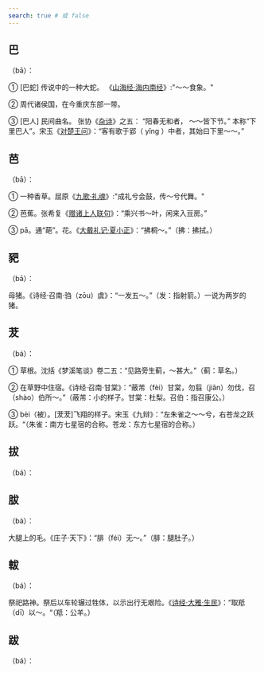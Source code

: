 ```yaml
---
search: true # 或 false
---
```


## 巴

（bā）：

➀ [巴蛇] 传说中的一种大蛇。 《[山海经·海内南经](https://baike.baidu.com/item/%E5%B1%B1%E6%B5%B7%E7%BB%8F%C2%B7%E6%B5%B7%E5%86%85%E5%8D%97%E7%BB%8F/19829098?fr=ge_ala)》:"～～食象。"

➁ 周代诸侯国，在今重庆东部一带。

➂ [巴人] 民间曲名。 张协《[杂诗](https://www.gushiciqu.com/shiwen/b95a1aa.html)》之五： “阳春无和者， ～～皆下节。” 本称“下里巴人”。宋玉《[对楚王问](https://baike.baidu.com/item/%E5%AF%B9%E6%A5%9A%E7%8E%8B%E9%97%AE/2482160?fr=ge_ala)》：“客有歌于郢（ yǐng ）中者，其始曰下里～～。”

## 芭

（bā）：

➀ 一种香草。屈原《[九歌·礼魂](https://baike.baidu.com/item/%E4%B9%9D%E6%AD%8C%C2%B7%E7%A4%BC%E9%AD%82/5381795?fr=ge_ala)》:"成礼兮会鼓，传～兮代舞。"

➁ 芭蕉。张希复《[赠诸上人联句](https://www.hao86.com/shici_view_9a3a9a43ac9a3a9a/)》：“乘兴书～叶，闲来入豆房。”

➂ pā。通“葩”。花。《[大戴礼记·夏小正](https://baike.baidu.com/item/%E5%A4%8F%E5%B0%8F%E6%AD%A3/729374?fr=ge_ala)》：“拂桐～。”（拂：拂拭。）

## 豝

（bā）：

母猪。《诗经·召南·驺（zōu）虞》：“一发五～。”（发：指射箭。）一说为两岁的猪。

## 茇

（bá）：

➀ 草根。沈括《梦溪笔谈》卷二五：“见路旁生蓟，～甚大。”（蓟：草名。）

➁ 在草野中住宿。《诗经·召南·甘棠》：“蔽芾（fèi）甘棠，勿翦（jiǎn）勿伐，召（shào）伯所～。”（蔽芾：小的样子。甘棠：杜梨。召伯：指召康公。）

➂ bèi（被）。[茇茇]飞翔的样子。宋玉《九辩》：“左朱雀之～～兮，右苍龙之跃跃。“（朱雀：南方七星宿的合称。苍龙：东方七星宿的合称。）

## 拔

（bá）：

## 胈

（bá）：

大腿上的毛。《庄子·天下》：“腓（féi）无～。”（腓：腿肚子。）

## 軷

（bá）：

祭祀路神。祭后以车轮辗过牲体，以示出行无艰险。《[诗经·大雅·生民](../../example/诗经/诗经·大雅·生民)》：“取羝（dī）以～。“（羝：公羊。）

## 跋

（bá）：
